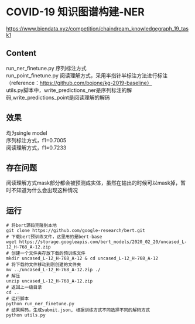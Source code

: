 # COVID-19 知识图谱构建-NER
https://www.biendata.xyz/competition/chaindream_knowledgegraph_19_task1

## Content
run_ner_finetune.py 序列标注方式  
run_point_finetune.py 阅读理解方式，采用半指针半标注方法进行标注（reference：https://github.com/bojone/kg-2019-baseline）  
utils.py脚本中，write_predictions_ner是序列标注的解码,write_predictions_point是阅读理解的解码

## 效果
均为single model  
序列标注方式，f1=0.7005  
阅读理解方式，f1=0.7233

## 存在问题
阅读理解方式mask部分都会被预测成实体，虽然在输出的时候可以mask掉，暂时不知道为什么会出现这种情况


## 运行
```buildoutcfg
# 将bert源码克隆到本地
git clone https://github.com/google-research/bert.git
# 下载bert预训练文件，这里用的是bert-base
wget https://storage.googleapis.com/bert_models/2020_02_20/uncased_L-12_H-768_A-12.zip
# 创建一个文件夹存放下载的预训练文件
mkdir uncased_L-12_H-768_A-12 & cd uncased_L-12_H-768_A-12
# 将下载的文件移动到刚创建的文件夹
mv ../uncased_L-12_H-768_A-12.zip ./
# 解压
unzip uncased_L-12_H-768_A-12.zip
# 返回上一级目录
cd ..
# 运行脚本
python run_ner_finetune.py
# 结果解码，生成submit.json, 根据训练方式不同选择不同的解码方式
python utils.py
```